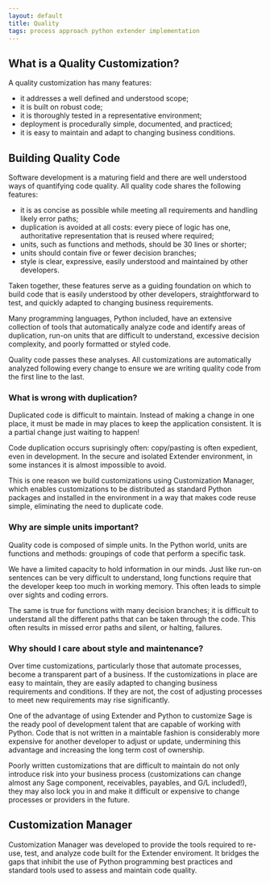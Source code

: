 ```yaml
---
layout: default
title: Quality
tags: process approach python extender implementation 
---
```

## What is a Quality Customization?

A quality customization has many features:

- it addresses a well defined and understood scope;
- it is built on robust code;
- it is thoroughly tested in a representative environment;
- deployment is procedurally simple, documented, and practiced;
- it is easy to maintain and adapt to changing business conditions.

## Building Quality Code

Software development is a maturing field and there are well understood ways of
quantifying code quality.  All quality code shares the following features:

- it is as concise as possible while meeting all requirements and handling
  likely error paths;
- duplication is avoided at all costs: every piece of logic has one, 
  authoritative representation that is reused where required;
- units, such as functions and methods, should be 30 lines or shorter;
- units should contain five or fewer decision branches;
- style is clear, expressive, easily understood and maintained by other
  developers.

Taken together, these features serve as a guiding foundation on which to
build code that is easily understood by other developers, straightforward to 
test, and quickly adapted to changing business requirements.

Many programming languages, Python included, have an extensive collection of 
tools that automatically analyze code and identify areas of duplication,
run-on units that are difficult to understand, excessive decision complexity,
and poorly formatted or styled code.  

Quality code passes these analyses. All customizations are automatically
analyzed following every change to ensure we are writing quality code from the 
first line to the last.

### What is wrong with duplication?

Duplicated code is difficult to maintain.  Instead of making a change in one
place, it must be made in may places to keep the application consistent. It 
is a partial change just waiting to happen!

Code duplication occurs suprisingly often: copy/pasting is often expedient, 
even in development. In the secure and isolated Extender
environment, in some instances it is almost impossible to avoid.

This is one reason we build customizations using Customization Manager,
which enables customizations to be distributed as standard Python packages and
installed in the environment in a way that makes code reuse simple, 
eliminating the need to duplicate code.

### Why are simple units important?

Quality code is composed of simple units.  In the Python world, units are 
functions and methods: groupings of code that perform a specific task.

We have a limited capacity to hold information in our minds. Just like run-on
sentences can be very difficult to understand, long functions require that the 
developer keep too much in working memory. This often leads to simple over 
sights and coding errors.

The same is true for functions with many decision branches; it is difficult
to understand all the different paths that can be taken through the code.
This often results in missed error paths and silent, or halting, failures.

### Why should I care about style and maintenance?

Over time customizations, particularly those that automate
processes, become a transparent part of a business.  If the customizations
in place are easy to maintain, they are easily adapted to changing business 
requirements and conditions.  If they are not, the cost of adjusting processes
to meet new requirements may rise significantly.

One of the advantage of using Extender and Python to customize Sage is the 
ready pool of development talent that are capable of working with Python. 
Code that is not written in a maintable fashion is considerably more 
expensive for another developer to adjust or update, undermining this advantage
and increasing the long term cost of ownership.

Poorly written customizations that are difficult to maintain do not only
introduce risk into your business process (customizations can change almost any
Sage component, receivables, payables, and G/L included!), they may also lock
you in and make it difficult or expensive to change processes or providers in
the future.

## Customization Manager

Customization Manager was developed to provide the tools required to re-use,
test, and analyze code built for the Extender enviroment. It bridges the gaps
that inhibit the use of Python programming best practices and 
standard tools used to assess and maintain code quality.
